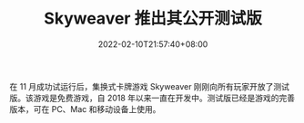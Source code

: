 ﻿---
title: "Skyweaver 推出其公开测试版"
date: 2022-02-10T21:57:40+08:00
lastmod: 2022-02-10T16:45:40+08:00
draft: false
authors: ["Delight"]
description: "在 11 月成功试运行后，集换式卡牌游戏 Skyweaver 刚刚向所有玩家开放了测试版。该游戏是免费游戏，自 2018 年以来一直在开发中。测试版已经是游戏的完善版本，可在 PC、Mac 和移动设备上使用。"
featuredImage: "skyweaver-launches-its-open-beta.png"
tags: ["Virtual World","虚拟世界","Play to Earn"]
categories: ["news"]
news: ["虚拟世界"]
weight: 
lightgallery: true
pinned: false
recommend: false
recommend1: false
---

在 11 月成功试运行后，集换式卡牌游戏 Skyweaver 刚刚向所有玩家开放了测试版。该游戏是免费游戏，自 2018 年以来一直在开发中。测试版已经是游戏的完善版本，可在 PC、Mac 和移动设备上使用。

<!--more-->

